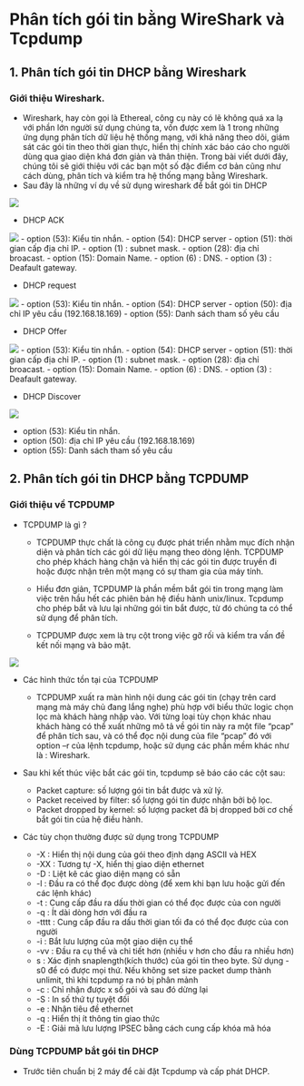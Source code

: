 # Phân tích gói tin bằng WireShark và Tcpdump
## 1. Phân tích gói tin DHCP bằng Wireshark

### Giới thiệu Wireshark.
- Wireshark, hay còn gọi là Ethereal, công cụ này có lẽ không quá xa lạ với phần lớn người sử dụng chúng ta, vốn được xem là 1 trong những ứng dụng phân tích dữ liệu hệ thống mạng, với khả năng theo dõi, giám sát các gói tin theo thời gian thực, hiển thị chính xác báo cáo cho người dùng qua giao diện khá đơn giản và thân thiện. Trong bài viết dưới đây, chúng tôi sẽ giới thiệu với các bạn một số đặc điểm cơ bản cũng như cách dùng, phân tích và kiểm tra hệ thống mạng bằng Wireshark.
- Sau đây là những ví dụ về sử dụng wireshark để bắt gói tin DHCP
<img src="https://image.prntscr.com/image/EFSfKoqAQXycBPvf_aT9ow.png">

- DHCP ACK

<img src="https://image.prntscr.com/image/Iv5teaOiTCamPNn_kXVbiw.png">
  - option (53): Kiểu tin nhắn.
  - option (54): DHCP server
  - option (51): thời gian cấp địa chỉ IP.
  - option (1) : subnet mask.
  - option (28): địa chỉ broacast.
  - option (15): Domain Name.
  - option (6) : DNS.
  - option (3) : Deafault gateway.

- DHCP request
<img src="https://image.prntscr.com/image/RCQ7FUQ7SWOpNqga9qvSZw.png">
  - option (53): Kiểu tin nhắn.
  - option (54): DHCP server
  - option (50): địa chỉ IP yêu cầu (192.168.18.169)
  - option (55): Danh sách tham số yêu cầu

- DHCP Offer
<img src="https://image.prntscr.com/image/ioRDivc3RH6nve97wdAtbA.png">
  - option (53): Kiểu tin nhắn.
  - option (54): DHCP server
  - option (51): thời gian cấp địa chỉ IP.
  - option (1) : subnet mask.
  - option (28): địa chỉ broacast.
  - option (15): Domain Name.
  - option (6) : DNS.
  - option (3) : Deafault gateway.

- DHCP Discover
 <img src="https://image.prntscr.com/image/2PyasXGIRG29Sh5qsvcn5Q.png">

  - option (53): Kiểu tin nhắn.
  - option (50): địa chỉ IP yêu cầu (192.168.18.169)
  - option (55): Danh sách tham số yêu cầu

## 2. Phân tích gói tin DHCP bằng TCPDUMP

### Giới thiệu về TCPDUMP
- TCPDUMP là gì ?

  - TCPDUMP thực chất là công cụ được phát triển nhằm mục đích nhận diện và phân tích các gói dữ liệu mạng theo dòng lệnh. TCPDUMP cho phép khách hàng chặn và hiển thị các gói tin được truyền đi hoặc được nhận trên một mạng có sự tham gia của máy tính.

  - Hiểu đơn giản, TCPDUMP là phần mềm bắt gói tin trong mạng làm việc trên hầu hết các phiên bản hệ điều hành unix/linux. Tcpdump cho phép bắt và lưu lại những gói tin bắt được, từ đó chúng ta có thể sử dụng để phân tích.
  - TCPDUMP được xem là trụ cột trong việc gỡ rối và kiểm tra vấn đề kết nối mạng và bảo mật.

<img src="https://github.com/thang290298/work-Document/blob/master/Images/tcpdump.png?raw=true">

- Các hình thức tồn tại của TCPDUMP 
  - TCPDUMP xuất ra màn hình nội dung các gói tin (chạy trên card mạng mà máy chủ đang lắng nghe) phù hợp với biểu thức logic chọn lọc mà khách hàng nhập vào. Với từng loại tùy chọn khác nhau khách hàng có thể xuất những mô tả về gói tin này ra một file “pcap” để phân tích sau, và có thể đọc nội dung của file “pcap” đó với option –r của lệnh tcpdump, hoặc sử dụng các phần mềm khác như là : Wireshark.

- Sau khi kết thúc việc bắt các gói tin, tcpdump sẽ báo cáo các cột sau:
  - Packet capture: số lượng gói tin bắt được và xử lý.
  - Packet received by filter: số lượng gói tin được nhận bởi bộ lọc.
  - Packet dropped by kernel: số lượng packet đã bị dropped bởi cơ chế bắt gói tin của hệ điều hành.
-  Các tùy chọn thường được sử dụng trong TCPDUMP
    - -X : Hiển thị nội dung của gói theo định dạng ASCII và HEX
    - -XX : Tương tự -X, hiển thị giao diện ethernet
    - -D : Liệt kê các giao diện mạng có sẵn
    - -l : Đầu ra có thể đọc được dòng (để xem khi bạn lưu hoặc gửi đến các lệnh khác)
    - -t : Cung cấp đầu ra dấu thời gian có thể đọc được của con người
    - -q : Ít dài dòng hơn với đầu ra
    - -tttt : Cung cấp đầu ra dấu thời gian tối đa có thể đọc được của con người
    - -i : Bắt lưu lượng của một giao diện cụ thể
    - -vv : Đầu ra cụ thể và chi tiết hơn (nhiều v hơn cho đầu ra nhiều hơn)
    - s : Xác định snaplength(kích thước) của gói tin theo byte. Sử dụng -s0 để có được mọi thứ. Nếu không set size packet dump thành unlimit, thì khi tcpdump ra nó bị phân mảnh
    - -c : Chỉ nhận được x số gói và sau đó dừng lại
    - -S : In số thứ tự tuyệt đối
    - -e : Nhận tiêu đề ethernet
    - -q : Hiển thị ít thông tin giao thức
    - -E : Giải mã lưu lượng IPSEC bằng cách cung cấp khóa mã hóa

### Dùng TCPDUMP bắt gói tin DHCP

- Trước tiên chuẩn bị 2 máy để cài đặt Tcpdump và cấp phát DHCP.


